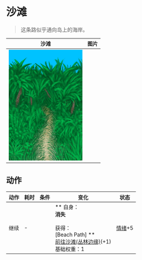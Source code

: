 # 沙滩  
> 这条路似乎通向岛上的海岸。  
  
  沙滩  |   图片   
 ----  |  ----:   
   |  <img decoding="async" src="Sprite/JunglePath.png" href="a.md" style="max-width:300px;max-height:300px;">   
  
## 动作  
动作  |  耗时  |  条件  |  变化  |  状态  
----  |  ----  |  ----  |  ----  |  ----  
继续<br>  |  -  |    |  ** 自身：**<br>消失<br><br>** 获得： **<br>** [Beach Path] **<br>  [前往沙滩(丛林边缘)](Path_OutskirtsToBeach.md)(+1)<br>基础权重：1  |  [情绪](Morale.md)+5  


<script>document.title="沙滩 - 卡牌生存百科 Card Survival Wiki";</script>